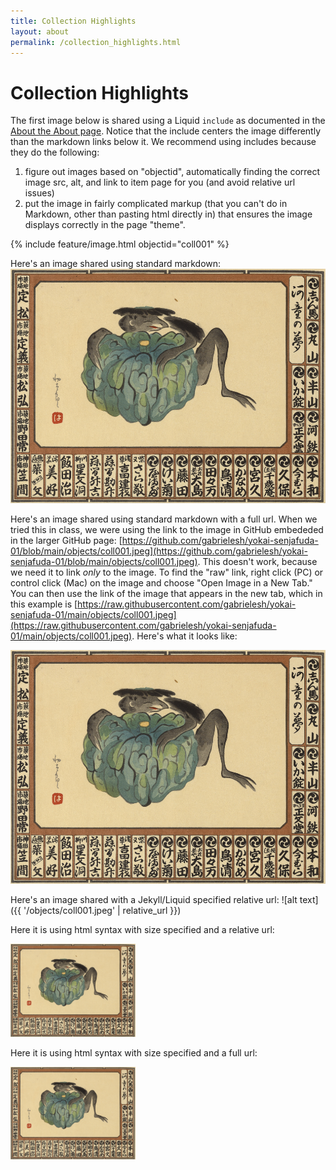 ```yaml
---
title: Collection Highlights
layout: about
permalink: /collection_highlights.html
---
```



# Collection Highlights

The first image below is shared using a Liquid `include` as documented in the [About the About page](https://collectionbuilder.github.io/collectionbuilder-gh/about.html#about-the-about-page). Notice that the include centers the image differently than the markdown links below it. We recommend using includes because they do the following:
1.	figure out images based on "objectid", automatically finding the correct image src, alt, and link to item page for you (and avoid relative url issues)
2.	put the image in fairly complicated markup (that you can't do in Markdown, other than pasting html directly in) that ensures the image displays correctly in the page "theme".

{% include feature/image.html objectid="coll001" %}

Here's an image shared using standard markdown:
![Image I'm sharing with you](objects/coll001.jpeg)

Here's an image shared using standard markdown with a full url. When we tried this in class, we were using the link to the image in GitHub embededed in the larger 
GitHub page: [https://github.com/gabrielesh/yokai-senjafuda-01/blob/main/objects/coll001.jpeg](https://github.com/gabrielesh/yokai-senjafuda-01/blob/main/objects/coll001.jpeg). This doesn't work, because we need it to link *only* to the image. To find the "raw" link, right click (PC) or control click (Mac) on the image and choose "Open Image in a New Tab." You can then use the link of the image that appears in the new tab, which in this example is [https://raw.githubusercontent.com/gabrielesh/yokai-senjafuda-01/main/objects/coll001.jpeg](https://raw.githubusercontent.com/gabrielesh/yokai-senjafuda-01/main/objects/coll001.jpeg). Here's what it looks like:

![image shared using standard markdown with a full link](https://raw.githubusercontent.com/gabrielesh/yokai-senjafuda-01/main/objects/coll001.jpeg)

Here's an image shared with a Jekyll/Liquid specified relative url:
![alt text]({{ '/objects/coll001.jpeg' | relative_url }})

Here it is using html syntax with size specified and a relative url:

<img src="objects/coll001.jpeg" alt="first image in collection" width="200"/>

Here it is using html syntax with size specified and a full url:

<img src="https://raw.githubusercontent.com/gabrielesh/yokai-senjafuda-01/main/objects/coll001.jpeg" alt="first image in collection" width="200"/>
